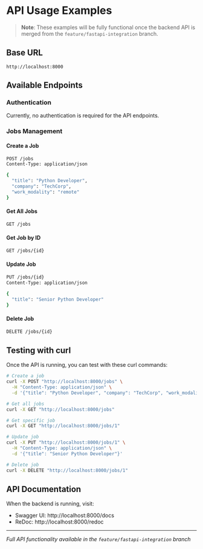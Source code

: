 # API Usage Examples

> **Note**: These examples will be fully functional once the backend API is merged from the `feature/fastapi-integration` branch.

## Base URL
```
http://localhost:8000
```

## Available Endpoints

### Authentication
Currently, no authentication is required for the API endpoints.

### Jobs Management

#### Create a Job
```bash
POST /jobs
Content-Type: application/json

{
  "title": "Python Developer",
  "company": "TechCorp",
  "work_modality": "remote"
}
```

#### Get All Jobs
```bash
GET /jobs
```

#### Get Job by ID
```bash
GET /jobs/{id}
```

#### Update Job
```bash
PUT /jobs/{id}
Content-Type: application/json

{
  "title": "Senior Python Developer"
}
```

#### Delete Job
```bash
DELETE /jobs/{id}
```

## Testing with curl

Once the API is running, you can test with these curl commands:

```bash
# Create a job
curl -X POST "http://localhost:8000/jobs" \
  -H "Content-Type: application/json" \
  -d '{"title": "Python Developer", "company": "TechCorp", "work_modality": "remote"}'

# Get all jobs
curl -X GET "http://localhost:8000/jobs"

# Get specific job
curl -X GET "http://localhost:8000/jobs/1"

# Update job
curl -X PUT "http://localhost:8000/jobs/1" \
  -H "Content-Type: application/json" \
  -d '{"title": "Senior Python Developer"}'

# Delete job
curl -X DELETE "http://localhost:8000/jobs/1"
```

## API Documentation

When the backend is running, visit:
- Swagger UI: http://localhost:8000/docs
- ReDoc: http://localhost:8000/redoc

---

*Full API functionality available in the `feature/fastapi-integration` branch*